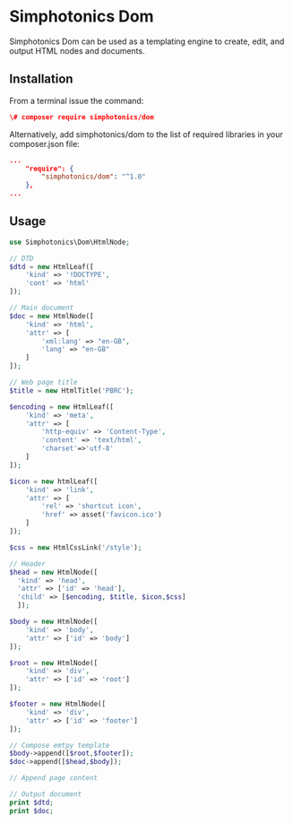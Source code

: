 # Simphotonics Dom

Simphotonics Dom can be used as a templating engine to create, edit, and output HTML nodes and documents. 

## Installation

From a terminal issue the command: 
```json
\# composer require simphotonics/dom 
```

Alternatively, add simphotonics/dom to the list of required libraries in your composer.json file:

```json
...
    "require": {
        "simphotonics/dom": "^1.0"
    },
...
```

## Usage

```php
use Simphotonics\Dom\HtmlNode;

// DTD
$dtd = new HtmlLeaf([
    'kind' => '!DOCTYPE',
    'cont' => 'html'
]);

// Main document
$doc = new HtmlNode([
    'kind' => 'html',
    'attr' => [
        'xml:lang' => "en-GB",
        'lang' => "en-GB"
    ]
]);

// Web page title
$title = new HtmlTitle('PBRC');

$encoding = new HtmlLeaf([
    'kind' => 'meta',
    'attr' => [
        'http-equiv' => 'Content-Type', 
        'content' => 'text/html', 
        'charset'=>'utf-8'
    ]
]);

$icon = new htmlLeaf([
    'kind' => 'link',
    'attr' => [
        'rel' => 'shortcut icon',
        'href' => asset('favicon.ico')
    ]
]);

$css = new HtmlCssLink('/style');

// Header
$head = new HtmlNode([
  'kind' => 'head',
  'attr' => ['id' => 'head'],
  'child' => [$encoding, $title, $icon,$css]
  ]);

$body = new HtmlNode([
    'kind' => 'body', 
    'attr' => ['id' => 'body']
]);

$root = new HtmlNode([
    'kind' => 'div',
    'attr' => ['id' => 'root']
]);

$footer = new HtmlNode([
    'kind' => 'div',
    'attr' => ['id' => 'footer']
]);

// Compose emtpy template
$body->append([$root,$footer]);
$doc->append([$head,$body]);

// Append page content

// Output document
print $dtd;
print $doc;

```
